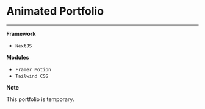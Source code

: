 # Animated Portfolio

<hr />

**Framework**

* `NextJS`

**Modules**

* `Framer Motion`
* `Tailwind CSS`

**Note**

This portfolio is temporary. 
